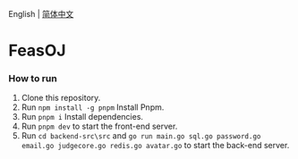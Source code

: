 English | [简体中文](README_CN.md)
# FeasOJ

### How to run

1. Clone this repository.
2. Run `npm install -g pnpm` Install Pnpm.
3. Run `pnpm i` Install dependencies.
4. Run `pnpm dev` to start the front-end server.
5. Run `cd backend-src\src` and `go run main.go sql.go password.go email.go judgecore.go redis.go avatar.go` to start the back-end server.
